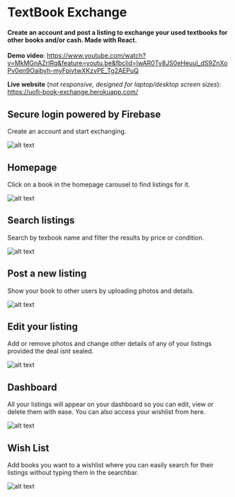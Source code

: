 # TextBook Exchange

#### Create an account and post a listing to exchange your used textbooks for other books and/or cash. Made with React.  
**Demo video**: https://www.youtube.com/watch?v=MkMGnAZrIRg&feature=youtu.be&fbclid=IwAR0Ty8JS0eHeuul_dS9ZnXoPv0en9Oaibyh-myFpivtwXKzvPE_Tg2AEPuQ  

**Live website** (*not responsive, designed for laptop/desktop screen sizes*): https://uofi-book-exchange.herokuapp.com/ 

## Secure login powered by Firebase
Create an account and start exchanging. 

![alt text](https://github.com/L33thaxor118/Illinihub/blob/master/screenshots/Screenshot_20181128-215128_IlliniHub.jpg)

## Homepage
Click on a book in the homepage carousel to find listings for it.  

![alt text](https://github.com/L33thaxor118/Illinihub/blob/master/screenshots/Screenshot_20181128-215128_IlliniHub.jpg)


## Search listings
Search by texbook name and filter the results by price or condition.

![alt text](https://github.com/L33thaxor118/Illinihub/blob/master/screenshots/Screenshot_20181128-215128_IlliniHub.jpg)


## Post a new listing
Show your book to other users by uploading photos and details.

![alt text](https://github.com/L33thaxor118/Illinihub/blob/master/screenshots/Screenshot_20181128-215128_IlliniHub.jpg)


## Edit your listing
Add or remove photos and change other details of any of your listings provided the deal isnt sealed.

![alt text](https://github.com/L33thaxor118/Illinihub/blob/master/screenshots/Screenshot_20181128-215128_IlliniHub.jpg)


## Dashboard
All your listings will appear on your dashboard so you can edit, view or delete them with ease. You can also access your wishlist from here.

![alt text](https://github.com/L33thaxor118/Illinihub/blob/master/screenshots/Screenshot_20181128-215128_IlliniHub.jpg)


## Wish List
Add books you want to a wishlist where you can easily search for their listings without typing them in the searchbar.

![alt text](https://github.com/L33thaxor118/Illinihub/blob/master/screenshots/Screenshot_20181128-215128_IlliniHub.jpg)




